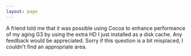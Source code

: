 ```yaml
---
layout: page
---
```


A friend told me that it was possible using Cocoa to enhance performance of my aging G3 by using the extra HD I just installed as a disk cache.  Any feedback would be appreciated.  Sorry if this question is a bit misplaced, I couldn't find an appropriate area.
